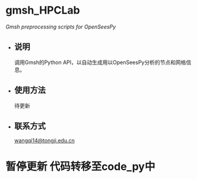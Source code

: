 # gmsh_HPCLab
*Gmsh preprocessing scripts for OpenSeesPy*

- ## 说明
  调用Gmsh的Python API，以自动生成用以OpenSeesPy分析的节点和网格信息。

- ## 使用方法

  待更新

- ## 联系方式

  wangqi14@tongji.edu.cn

# 暂停更新 代码转移至code_py中

